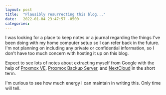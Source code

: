 ```yaml
---
layout: post
title:  "Plausibly resurrecting this blog..."
date:   2022-01-04 23:47:57 -0500
categories:
---
```

I was looking for a place to keep notes or a journal regarding the things I've been doing with my home computer setup so I can refer back in the future. I'm not planning on including any private or confidential information, so I don't have too much concern with hosting it up on this blog.

Expect to see lots of notes about extracting myself from Google with the help of [Proxmox VE](https://pve.proxmox.com), [Proxmox Backup Server](https://pbs.proxmox.com/wiki/index.php/Main_Page), and [NextCloud](https://nextcloud.com/) in the short term.

I'm curious to see how much energy I can maintain in writing this. Only time will tell.
